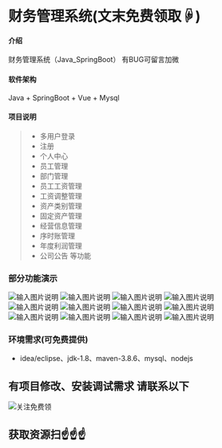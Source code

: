 # 财务管理系统(文末免费领取☟)
> 
#### 介绍
财务管理系统（Java_SpringBoot）
有BUG可留言加微

#### 软件架构
Java + SpringBoot + Vue + Mysql

#### 项目说明

> + 多用户登录
> + 注册
> + 个人中心
> + 员工管理
> + 部门管理
> + 员工工资管理
> + 工资调整管理
> + 资产类别管理
> + 固定资产管理
> + 经营信息管理
> + 序时账管理
> + 年度利润管理
> + 公司公告 等功能


### 部分功能演示
![输入图片说明](photo/1.png)
![输入图片说明](photo/2.png)
![输入图片说明](photo/3.png)
![输入图片说明](photo/4.png)
![输入图片说明](photo/5.png)
![输入图片说明](photo/6.png)
![输入图片说明](photo/7.png)
![输入图片说明](photo/8.png)
![输入图片说明](photo/9.png)
![输入图片说明](photo/10.png)
![输入图片说明](photo/11.png)
![输入图片说明](photo/12.png)


### 环境需求(可免费提供)
- idea/eclipse、jdk-1.8、maven-3.8.6、mysql、nodejs


## 有项目修改、安装调试需求 请联系以下
![关注免费领](联系.png)

## 获取资源扫☝☝☝
